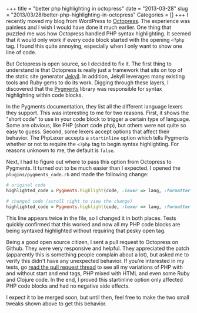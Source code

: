 +++
title = "better php highlighting in octopress"
date = "2013-03-28"
slug = "2013/03/28/better-php-highlighting-in-octopress"
Categories = []
+++
I recently moved my blog from WordPress to [Octopress](http://octopress.org). The experience was painless and I wish I would have done it much earlier. One thing that puzzled me was how Octopress handled PHP syntax highlighting. It seemed that it would only work if every code block started with the opening `<?php` tag. I found this quite annoying, especially when I only want to show one line of code.

<!-- more -->
But Octopress is open source, so I decided to fix it. The first thing to understand is that Octopress is really just a framework that sits on top of the static site generator [Jekyll](http://jekyllrb.com). In addition, Jekyll leverages many existing tools and Ruby gems to do its work. Digging through these layers, I discovered that the [Pygments](http://pygments.org) library was responsible for syntax highlighting within code blocks.

In the Pygments documentation, they list all the different language lexers they support. This was interesting to me for two reasons. First, it shows the "short code" to use in your code block to trigger a certain type of language. Some are obvious, like PHP (short code php), but others were not quite so easy to guess. Second, some lexers accept options that affect their behavior. The PhpLexer accepts a `startinline` option which tells Pygments whether or not to require the `<?php` tag to begin syntax highlighting. For reasons unknown to me, the default is `false`.

Next, I had to figure out where to pass this option from Octopress to Pygments. It turned out to be much easier than I expected. I opened the `plugins/pygments_code.rb` and made the following change:

``` ruby
# original code
highlighted_code = Pygments.highlight(code, :lexer => lang, :formatter => 'html', :options => {:encoding => 'utf-8'})

# changed code (scroll right to view the change)
highlighted_code = Pygments.highlight(code, :lexer => lang, :formatter => 'html', :options => {:encoding => 'utf-8', :startinline => true})
```

This line appears twice in the file, so I changed it in both places. Tests quickly confirmed that this worked and now all my PHP code blocks are being syntaxed highlighted without requiring that pesky open tag.

Being a good open source citizen, I sent a pull request to Octopress on Github. They were very responsive and helpful. They appreciated the patch (apparently this is something people complain about a lot), but asked me to verify this didn't have any unexpected behavior. If you're interested in my tests, go [read the pull request thread](https://github.com/imathis/octopress/pull/1141) to see all my variations of PHP with and without start and end tags, PHP mixed with HTML and even some Ruby and Clojure code. In the end, I proved this startinline option only affected PHP code blocks and had no negative side effects.

I expect it to be merged soon, but until then, feel free to make the two small tweaks shown above to get this behavior.
